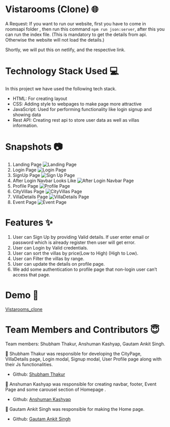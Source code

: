 # Vistarooms (Clone) 🌐

A Request: If you want to run our website, first you have to come in roomsapi folder , then run this command `npm run json:server`, after this you can run the index file. (This is mandatory to get the details from api. Otherwise the website will not load the details.)

Shortly, we will put this on netlify, and the respective link.

# Technology Stack Used 💻

In this project we have used the following tech stack.

- HTML: For creating layout
- CSS: Adding style to webpages to make page more attractive
- JavaScript: Used for performing functionality like login signup and showing data
- Rest API: Creating rest api to store user data as well as villas information.

# Snapshots 📷

1. Landing Page
   ![Landing Page](https://github.com/Anshuman-K/VistaRoomsClone/blob/main/ReadmeImages/landingPage.gif)
2. Login Page
   ![Login Page](https://github.com/Anshuman-K/VistaRoomsClone/blob/main/ReadmeImages/Login.png)
3. SignUp Page
   ![Sign Up Page](https://github.com/Anshuman-K/VistaRoomsClone/blob/main/ReadmeImages/signuppage.gif)
4. After Login Navbar Looks Like
   ![After Login Navbar Page](https://github.com/Anshuman-K/VistaRoomsClone/blob/main/ReadmeImages/AfterLogin1.png)
5. Profile Page
   ![Profile Page](https://github.com/Anshuman-K/VistaRoomsClone/blob/main/ReadmeImages/Profile.png)
6. CityVillas Page
   ![CityVillas Page](https://github.com/Anshuman-K/VistaRoomsClone/blob/main/ReadmeImages/cityPage.gif)
7. VillaDetails Page
   ![VillaDetails Page](https://github.com/Anshuman-K/VistaRoomsClone/blob/main/ReadmeImages/villadetails.gif)   
8. Event Page
   ![Event Page](https://github.com/Anshuman-K/VistaRoomsClone/blob/main/ReadmeImages/Event.png) 

# Features ✨

1. User can Sign Up by providing Valid details. If user enter email or password which is already register then user will get error.
2. User can Login by Valid credentials.
3. User can sort the villas by price(Low to High) (High to Low).
4. User can Filter the villas by range.
5. User can update the details on profile page.
6. We add some authentication to profile page that non-login user can’t access that page.

# Demo 🎥

[Vistarooms_clone](https://drive.google.com/file/d/17HNKYVQIqDkWk6Fdv-dWfhv-McpYYQ2b/view)

# Team Members and Contributors 😇

Team members: Shubham Thakur, Anshuman Kashyap, Gautam Ankit Singh.

👤 Shubham Thakur was responsible for developing the CityPage, VillaDetails page, Login modal, Signup modal, User Profile page along with their Js functionalities.

- Github: [Shubham Thakur](https://github.com/ShubhamThakur139)

👤 Anshuman Kashyap was responsible for creating navbar, footer, Event Page and some carousel section of Homepage .

- Github: [Anshuman Kashyap](https://github.com/Anshuman-K)

👤 Gautam Ankit Singh was responsible for making the Home page.

- Github: [Gautam Ankit Singh](https://github.com/GautamAnkitSingh)

